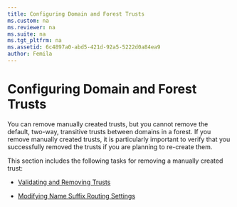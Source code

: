 ```yaml
---
title: Configuring Domain and Forest Trusts
ms.custom: na
ms.reviewer: na
ms.suite: na
ms.tgt_pltfrm: na
ms.assetid: 6c4897a0-abd5-421d-92a5-5222d0a84ea9
author: Femila
---
```

# Configuring Domain and Forest Trusts
  You can remove manually created trusts, but you cannot remove the default, two\-way, transitive trusts between domains in a forest. If you remove manually created trusts, it is particularly important to verify that you successfully removed the trusts if you are planning to re\-create them.  
  
 This section includes the following tasks for removing a manually created trust:  
  
-   [Validating and Removing Trusts](../Topic/Validating-and-Removing-Trusts.md)  
  
-   [Modifying Name Suffix Routing Settings](../Topic/Modifying-Name-Suffix-Routing-Settings.md)  
  
  